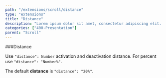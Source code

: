 ```yaml
---
path: "/extensions/scroll/distance"
type: "extensions"
title: "Distance"
description: "Lorem ipsum dolor sit amet, consectetur adipiscing elit. Nunc tempus laoreet leo sit amet iaculis."
categories: ["400-Presentation"]
parent: "Scroll"
---
```


###Distance

Use `"distance": Number` activation and deactivation distance. For percent use `"distance": "Number%"`.

The default **distance** is `"distance": "20%"`.

<demo>
  <div class="demo_item" data-iframe="iframe/demos/scroll/distance">
  </div>
</demo>
